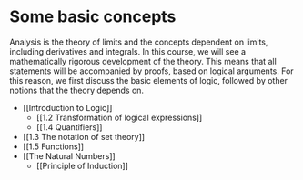 # Some basic concepts

Analysis is the theory of limits and the concepts dependent on limits, including derivatives and integrals. In this course, we will see a mathematically rigorous development of the theory. This means that all statements will be accompanied by proofs, based on logical arguments. For this reason, we first discuss the basic elements of logic, followed by other notions that the theory depends on.

- [[Introduction to Logic]]
	- [[1.2 Transformation of logical expressions]]
	- [[1.4 Quantifiers]]
- [[1.3 The notation of set theory]]
- [[1.5 Functions]]
- [[The Natural Numbers]]
	- [[Principle of Induction]]
